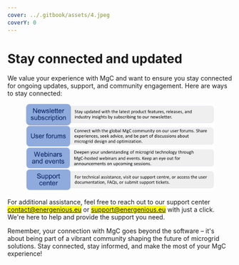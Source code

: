 ```yaml
---
cover: ../.gitbook/assets/4.jpeg
coverY: 0
---
```


# Stay connected and updated

We value your experience with MgC and want to ensure you stay connected for ongoing updates, support, and community engagement. Here are ways to stay connected:

<figure><img src="../.gitbook/assets/image (1).png" alt=""><figcaption></figcaption></figure>

For additional assistance, feel free to reach out to our support center <mark style="color:blue;">contact@energenious.eu</mark> or <mark style="color:blue;">support@energenious.eu</mark> with just a click. We're here to help and provide the support you need.

Remember, your connection with MgC goes beyond the software – it's about being part of a vibrant community shaping the future of microgrid solutions. Stay connected, stay informed, and make the most of your MgC experience!
